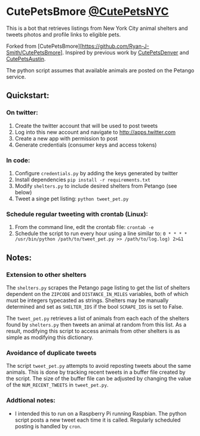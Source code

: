 # CutePetsBmore [@CutePetsNYC](http://www.twitter.com/CutePetsNYC)
This is a bot that retrieves listings from New York City animal shelters and tweets photos and profile links to eligible pets.

Forked from [CutePetsBmore][https://github.com/Ryan-J-Smith/CutePetsBmore].
Inspired by previous work by [CutePetsDenver](https://github.com/codeforamerica/CutePetsDenver) and [CutePetsAustin](https://github.com/open-austin/CutePetsAustin).

The python script assumes that available animals are posted on the Petango service.

## Quickstart:

### On twitter:

1. Create the twitter account that will be used to post tweets
1. Log into this new account and navigate to http://apps.twitter.com
1. Create a new app with permission to post
1. Generate credentials (consumer keys and access tokens)

### In code:

1. Configure `credentials.py` by adding the keys generated by twitter
1. Install dependencies `pip install -r requirements.txt`
1. Modify `shelters.py` to include desired shelters from Petango (see below)
1. Tweet a singe pet listing: `python tweet_pet.py`

### Schedule regular tweeting with crontab (Linux):

1. From the command line, edit the crontab file: `crontab -e`
1. Schedule the script to run every hour using a line similar to: `0 * * * * /usr/bin/python /path/to/tweet_pet.py >> /path/to/log.log) 2>&1`

## Notes:

### Extension to other shelters

The `shelters.py` scrapes the Petango page listing to get the list of shelters dependent on the `ZIPCODE` and `DISTANCE_IN_MILES` variables, both of which must be integers typecasted as strings.  Shelters may be manually determined and set as `SHELTER_IDS` if the bool `SCRAPE_IDS` is set to False.

The `tweet_pet.py` retrieves a list of animals from each each of the shelters found by `shelters.py` then tweets an animal at random from this list. As a result, modifying this script to access animals from other shelters is as simple as modifying this dictionary.

### Avoidance of duplicate tweets

The script `tweet_pet.py` attempts to avoid reposting tweets about the same animals.  This is done by tracking recent tweets in a buffer file created by the script.  The size of the buffer file can be adjusted by changing the value of the `NUM_RECENT_TWEETS` in `tweet_pet.py`.

### Addtional notes:

* I intended this to run on a Raspberry Pi running Raspbian.  The python script posts a new tweet each time it is called. Regularly scheduled posting is handled by `cron`.
